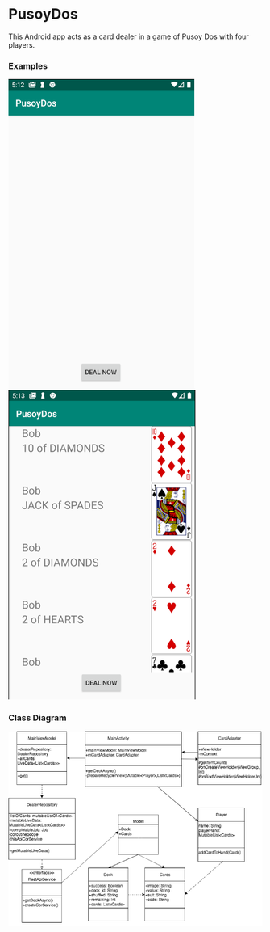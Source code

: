 # PusoyDos
This Android app acts as a card dealer in a game of Pusoy Dos with four players.
### Examples
![Alt text](/screensamples/sc1.png?raw=true "Optional Title")
![Alt text](/screensamples/sc2.png?raw=true "Optional Title")
### Class Diagram
![Alt text](/screensamples/PusoyDosClassDiagram.png?raw=true "Optional Title")
